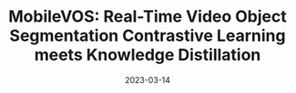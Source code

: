 ---
title: "MobileVOS: Real-Time Video Object Segmentation Contrastive Learning meets Knowledge Distillation"
collection: publications
permalink: /publication/2023-03-14-mobilevos
excerpt: '– Introduced a novel method for semi-supervised video object segmentation on mobile devices, using a
unification of representation distillation and contrastive learning.
– Achieved competitive performance despite running up to ×5 faster, and with ×32 fewer parameters.
– This work has been accepted for presentation at CVPR 2023.'
date: 2023-03-14
venue: 'Proceedings of the IEEE/CVF Conference on Computer Vision and Pattern Recognition (CVPR’23)'
paperurl: 'https://arxiv.org/abs/2303.07815'
citation: 'Miles, R., & Kerim Yucel, M., & Manganelli, B., Saa-Garriga, A. (2021). Information Theoretic Representation Distillation.'
figure: '/images/mobilevos.svg'
video: '/images/FindingNemo.mp4'
---